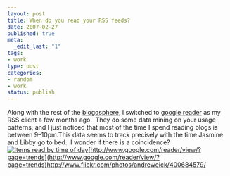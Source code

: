 ```yaml
--- 
layout: post
title: When do you read your RSS feeds?
date: 2007-02-27
published: true
meta: 
  _edit_last: "1"
tags: 
- work
type: post
categories: 
- random
- work
status: publish
---
```

Along with the rest of the [blogosphere](http://en.wikipedia.org/wiki/Blogosphere), I switched to [google reader](reader.google.com) as my RSS client a few months ago.  They do some data mining on your usage patterns, and I just noticed that most of the time I spend reading blogs is between 9–10pm.This data seems to track precisely with the time Jasmine and Libby go to bed.  I wonder if there is a <span>coincidence</span>?[![Items read by time of day](http://media.eick.us/2011/05/400684579_52d1410726.jpg)](http://www.google.com/reader/view/?page=trends)[http://www.google.com/reader/view/?page=trends](http://www.google.com/reader/view/?page=trends)<http://www.flickr.com/photos/andreweick/400684579/>
